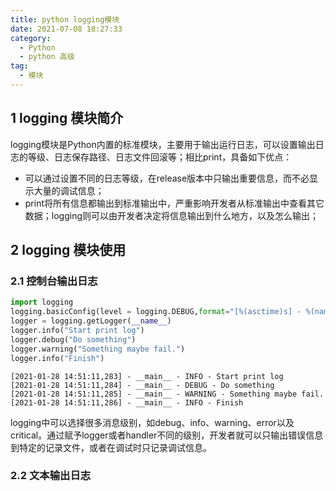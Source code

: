 ```yaml
---
title: python logging模块
date: 2021-07-08 18:27:33
category:
  - Python
  - python 高级
tag:
  - 模块
---
```

## 1 logging 模块简介
logging模块是Python内置的标准模块，主要用于输出运行日志，可以设置输出日志的等级、日志保存路径、日志文件回滚等；相比print，具备如下优点：
* 可以通过设置不同的日志等级，在release版本中只输出重要信息，而不必显示大量的调试信息；
* print将所有信息都输出到标准输出中，严重影响开发者从标准输出中查看其它数据；logging则可以由开发者决定将信息输出到什么地方，以及怎么输出；

## 2 logging 模块使用
### 2.1 控制台输出日志


```python
import logging
logging.basicConfig(level = logging.DEBUG,format="[%(asctime)s] - %(name)s - %(levelname)s - %(message)s")
logger = logging.getLogger(__name__)
logger.info("Start print log")
logger.debug("Do something")
logger.warning("Something maybe fail.")
logger.info("Finish")
```

    [2021-01-28 14:51:11,283] - __main__ - INFO - Start print log
    [2021-01-28 14:51:11,284] - __main__ - DEBUG - Do something
    [2021-01-28 14:51:11,285] - __main__ - WARNING - Something maybe fail.
    [2021-01-28 14:51:11,286] - __main__ - INFO - Finish


logging中可以选择很多消息级别，如debug、info、warning、error以及critical。通过赋予logger或者handler不同的级别，开发者就可以只输出错误信息到特定的记录文件，或者在调试时只记录调试信息。

### 2.2 文本输出日志
